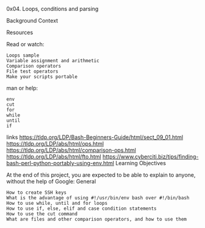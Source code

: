 0x04. Loops, conditions and parsing

Background Context

Resources

Read or watch:

    Loops sample
    Variable assignment and arithmetic
    Comparison operators
    File test operators
    Make your scripts portable

man or help:

    env
    cut
    for
    while
    until
    if

links
https://tldp.org/LDP/Bash-Beginners-Guide/html/sect_09_01.html
https://tldp.org/LDP/abs/html/ops.html
https://tldp.org/LDP/abs/html/comparison-ops.html
https://tldp.org/LDP/abs/html/fto.html
https://www.cyberciti.biz/tips/finding-bash-perl-python-portably-using-env.html
Learning Objectives

At the end of this project, you are expected to be able to explain to anyone, without the help of Google:
General

    How to create SSH keys
    What is the advantage of using #!/usr/bin/env bash over #!/bin/bash
    How to use while, until and for loops
    How to use if, else, elif and case condition statements
    How to use the cut command
    What are files and other comparison operators, and how to use them


